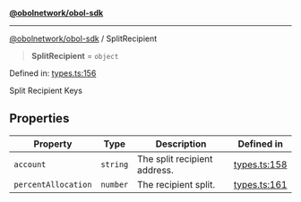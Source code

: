 [**@obolnetwork/obol-sdk**](../index.md)

***

[@obolnetwork/obol-sdk](../index.md) / SplitRecipient

> **SplitRecipient** = `object`

Defined in: [types.ts:156](https://github.com/ObolNetwork/obol-sdk/blob/719eeaf64437833b733de7c3e76fdb5a3bef243a/src/types.ts#L156)

Split Recipient Keys

## Properties

| Property | Type | Description | Defined in |
| ------ | ------ | ------ | ------ |
| <a id="account"></a> `account` | `string` | The split recipient address. | [types.ts:158](https://github.com/ObolNetwork/obol-sdk/blob/719eeaf64437833b733de7c3e76fdb5a3bef243a/src/types.ts#L158) |
| <a id="percentallocation"></a> `percentAllocation` | `number` | The recipient split. | [types.ts:161](https://github.com/ObolNetwork/obol-sdk/blob/719eeaf64437833b733de7c3e76fdb5a3bef243a/src/types.ts#L161) |
